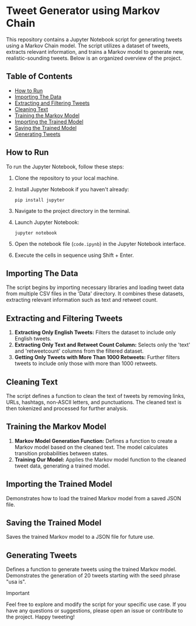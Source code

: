 # Tweet Generator using Markov Chain

This repository contains a Jupyter Notebook script for generating tweets using a Markov Chain model. The script utilizes a dataset of tweets, extracts relevant information, and trains a Markov model to generate new, realistic-sounding tweets. Below is an organized overview of the project.

## Table of Contents

- [How to Run](#how-to-run)
- [Importing The Data](#importing-the-data)
- [Extracting and Filtering Tweets](#extracting-and-filtering-tweets)
- [Cleaning Text](#cleaning-text)
- [Training the Markov Model](#training-the-markov-model)
- [Importing the Trained Model](#importing-the-trained-model)
- [Saving the Trained Model](#saving-the-trained-model)
- [Generating Tweets](#generating-tweets)

## How to Run

To run the Jupyter Notebook, follow these steps:

1. Clone the repository to your local machine.
2. Install Jupyter Notebook if you haven't already:

   ```
   pip install jupyter
   ```

3. Navigate to the project directory in the terminal.
4. Launch Jupyter Notebook:

   ```
   jupyter notebook
   ```

5. Open the notebook file (`code.ipynb`) in the Jupyter Notebook interface.
6. Execute the cells in sequence using Shift + Enter.

## Importing The Data

The script begins by importing necessary libraries and loading tweet data from multiple CSV files in the 'Data' directory. It combines these datasets, extracting relevant information such as text and retweet count.

## Extracting and Filtering Tweets

1. **Extracting Only English Tweets:** Filters the dataset to include only English tweets.
2. **Extracting Only Text and Retweet Count Column:** Selects only the 'text' and 'retweetcount' columns from the filtered dataset.
3. **Getting Only Tweets with More Than 1000 Retweets:** Further filters tweets to include only those with more than 1000 retweets.

## Cleaning Text

The script defines a function to clean the text of tweets by removing links, URLs, hashtags, non-ASCII letters, and punctuations. The cleaned text is then tokenized and processed for further analysis.

## Training the Markov Model

1. **Markov Model Generation Function:** Defines a function to create a Markov model based on the cleaned text. The model calculates transition probabilities between states.
2. **Training Our Model:** Applies the Markov model function to the cleaned tweet data, generating a trained model.

## Importing the Trained Model

Demonstrates how to load the trained Markov model from a saved JSON file.

## Saving the Trained Model

Saves the trained Markov model to a JSON file for future use.

## Generating Tweets

Defines a function to generate tweets using the trained Markov model. Demonstrates the generation of 20 tweets starting with the seed phrase "usa is".

> [!Important]
>
> Feel free to explore and modify the script for your specific use case. If you have any questions or suggestions, please open an issue or contribute to the project. Happy tweeting!
